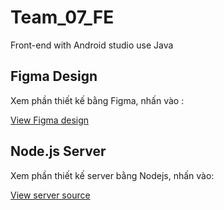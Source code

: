 # Team_07_FE
Front-end with Android studio use Java

## Figma Design

Xem phần thiết kế bằng Figma, nhấn vào :

[View Figma design](https://www.figma.com/file/W9AXYelCaUuf2mmrhci1GC/Qu%E1%BA%A3n-l%C3%BD-thu%C3%AA-m%C6%B0%E1%BB%A3n-%C3%A1o-c%C6%B0%E1%BB%9Bi?type=design&node-id=0%3A1&mode=design&t=I2UcjWmNNe7ntZXS-1)

## Node.js Server 
Xem phần thiết kế server bằng Nodejs, nhấn vào:

[View server source](https://github.com/Team-07-2023-TTDN-Fpoly/Team_07_BE)
